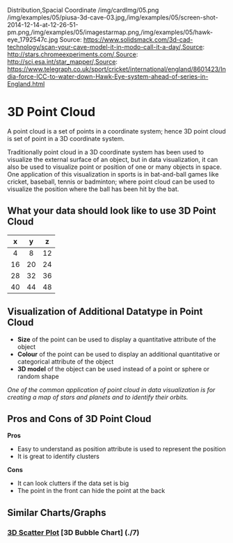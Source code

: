 Distribution,Spacial Coordinate
/img/cardImg/05.png
/img/examples/05/piusa-3d-cave-03.jpg,/img/examples/05/screen-shot-2014-12-14-at-12-26-51-pm.png,/img/examples/05/imagestarmap.png,/img/examples/05/hawk-eye_1792547c.jpg
Source: https://www.solidsmack.com/3d-cad-technology/scan-your-cave-model-it-in-modo-call-it-a-day/,Source: http://stars.chromeexperiments.com/,Source: http://sci.esa.int/star_mapper/,Source: https://www.telegraph.co.uk/sport/cricket/international/england/8601423/India-force-ICC-to-water-down-Hawk-Eye-system-ahead-of-series-in-England.html
# 3D Point Cloud

A point cloud is a set of points in a coordinate system; hence 3D point cloud is set of point in a 3D coordinate system. 

Traditionally point cloud in a 3D coordinate system has been used to visualize the external surface of an object, but in data visualization, it can also be used to visualize point or position of one or many objects in space. One application of this visualization in sports is in bat-and-ball games like cricket, baseball, tennis or badminton; where point cloud can be used to visualize the position where the ball has been hit by the bat.

## What your data should look like to use 3D Point Cloud

 x | y | z | 
:-------------:| :-----:| :-----:| 
4 | 8 | 12
16 | 20 | 24
28 | 32 | 36
40 | 44 | 48

## Visualization of Additional Datatype in Point Cloud

* __Size__ of the point can be used to display a quantitative attribute of the object
* __Colour__ of the point can be used to display an additional quantitative or categorical attribute of the object
* __3D model__ of the object can be used instead of a point or sphere or random shape

_One of the common application of point cloud in data visualization is for creating a map of stars and planets and to identify their orbits._

## Pros and Cons of 3D Point Cloud

__Pros__
* Easy to understand as position attribute is used to represent the position
* It is great to identify clusters

__Cons__
* It can look clutters if the data set is big
* The point in the front can hide the point at the back

## Similar Charts/Graphs

### [3D Scatter Plot](./6) [3D Bubble Chart] (./7)
